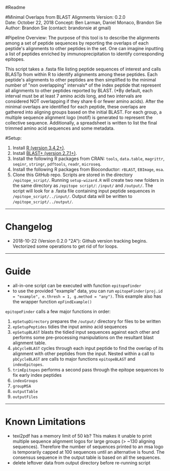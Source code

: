 #Readme

#Minimal Overlaps from BLAST Alignments 
Version: 0.2.0  
Date: October 22, 2018 
Concept: Ben Larman, Daniel Monaco, Brandon Sie  
Author: Brandon Sie  (contact: brandonsie at gmail)  

#Pipeline Overview: 
The purpose of this tool is to describe the alignments among a set of peptide sequences by reporting the overlaps of each peptide's alignments to other peptides in the set. One can imagine inputting a list of peptides enriched by immunoprecipitation to identify corresponding epitopes. 

This script takes a .fasta file listing peptide sequences of interest and calls BLASTp from within R to identify alignments among these peptides. Each peptide's alignments to other peptides are then simplified to the minimal number of "non overlapping" intervals* of the index peptide that represent all alignments to other peptides reported by BLAST. (*By default, each interval must be at least 7 amino acids long, and two intervals are considered NOT overlapping if they share 6 or fewer amino acids). After the minimal overlaps are identified for each peptide, these overlaps are gathered into aligning groups based on the initial BLAST. For each group, a multiple sequence alignment logo (motif) is generated to represent the collective sequence. Additionally, a spreadsheet is written to list the final trimmed amino acid sequences and some metadata. 

#Setup:
1. Install [R (version 3.4.2+)](goo.gl/3P2DSf).  
2. Install [BLAST+ (version 2.7.1+)](goo.gl/qWq3De).
3. Install the following R packages from CRAN: `tools`, `data.table`, `magrittr`, `seqinr`, `stringr`, `pdftools`, `readr`, `microseq`.  
4. Install the following R packages from Bioconductor: `rBLAST`, `EBImage`, `msa`.  
5. Clone this GitHub repo. Scripts are stored in the directory `/epitope_script/`. Running `setup-wizard.R` will create two new folders in the same directory as `/epitope script/`: `/input/` and `/output/`. The script will look for a .fasta file containing input peptide sequences in `/epitope_script/../input/`. Output data will be written to `/epitope_script/../output/`.


----------------------------------------------------------------------
# Changelog
* 2018-10-22 (Version 0.2.0 "2A"): Github version tracking begins. Vectorized some operations to get rid of for loops.

----------------------------------------------------------------------
# Guide


* all-in-one script can be executed with function `epitopeFinder`
* to use the provided "example" data, you can run `epitopeFinder(proj.id = "example", e.thresh = 1, g.method = "any")`. This example also has the wrapper function `epFindExample()`

`epitopeFinder` calls a few major functions in order:
1. `epSetupDirectory` prepares the `/output/` directory for files to be written
2. `epSetupPeptides` tidies the input amino acid sequences
3. `epSetupBLAST` blasts the tidied input sequences against each other and performs some pre-processing manipulations on the resultant blast alignment table.
4. `pbCycleBLAST` cycles through each input peptide to find the overlap of its alignment with other peptides from the input. Nested within a call to `pbCycleBLAST` are calls to major functions `epitopeBLAST` and `indexEpitopes`.
5. `trimEpitopes` performs a second pass through the epitope sequences to fix early index peptides
6. `indexGroups`
7. `groupMSA`
8. `outputTable`
9. `outputFiles`


----------------------------------------------------------------------
# Known Limitations
* texi2pdf has a memory limit of 50 kb? This makes it unable to print multiple sequence alignment logos for large groups (> ~130 aligning sequences). Therefore the number of sequences printed to an msa logo is temporarily capped at 100 sequences until an alternative is found. The consensus sequence in the output table is based on all the sequences.
* delete leftover data from output directory before re-running script